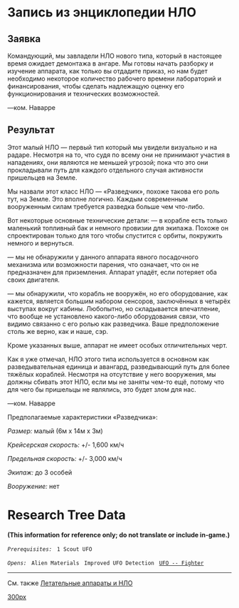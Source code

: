 # Запись из энциклопедии НЛО

## Заявка

Командующий, мы завладели НЛО нового типа, который в настоящее время
ожидает демонтажа в ангаре. Мы готовы начать разборку и изучение
аппарата, как только вы отдадите приказ, но нам будет необходимо
некоторое количество рабочего времени лабораторий и финансирования,
чтобы сделать надлежащую оценку его функционирования и технических
возможностей.

—ком. Наварре

## Результат

Этот малый НЛО — первый тип который мы увидели визуально и на радаре.
Несмотря на то, что судя по всему они не принимают участия в нападениях,
они являются не меньшей угрозой; пока что это они прокладывали путь для
каждого отдельного случая активности пришельцев на Земле.

Мы назвали этот класс НЛО — «Разведчик», похоже такова его роль тут, на
Земле. Это вполне логично. Каждым современным вооруженным силам
требуется разведка больше чем что-либо.

Вот некоторые основные технические детали: — в корабле есть только
маленький топливный бак и немного провизии для экипажа. Похоже он
спроектирован только для того чтобы спустится с орбиты, покружить
немного и вернуться.

— мы не обнаружили у данного аппарата явного посадочного механизма или
возможности парения, что означает, что он не предназначен для
приземления. Аппарат упадёт, если потеряет оба своих двигателя.

— мы обнаружили, что корабль не вооружён, но его оборудование, как
кажется, является большим набором сенсоров, заключённых в четырёх
выступах вокруг кабины. Любопытно, но складывается впечатление, что
вообще не установлено какого-либо оборудования связи, что видимо
связанно с его ролью как разведчика. Ваше предположение столь же верно,
как и наше, сэр.

Кроме указанных выше, аппарат не имеет особых отличительных черт.

Как я уже отмечал, НЛО этого типа используется в основном как
разведывательная единица и авангард, разведывающий путь для более
тяжёлых кораблей. Несмотря на отсутствие у него вооружения, мы должны
сбивать этот НЛО, если мы не заняты чем-то ещё, потому что для чего бы
пришельцы не являлись, это будет злом для нас.

—ком. Наварре

Предполагаемые характеристики «Разведчика»:

*Размер:* малый (6м x 14м x 3м)

*Крейсерская скорость:* +/- 1,600 км/ч

*Предельная скорость:* +/- 3,000 км/ч

*Экипаж:* до 3 особей

*Вооружение:* нет

# Research Tree Data

**(This information for reference only; do not translate or include
in-game.)**

*`Prerequisites:`*
` 1 Scout UFO`

*`Opens:`*
` Alien Materials`
` Improved UFO Detection`
` `[`UFO -- Fighter`](Fighter "wikilink")

------------------------------------------------------------------------

См. также [Летательные аппараты и
НЛО](Летательные_аппараты_и_НЛО "wikilink")

[300px](image:Ufo_scout.jpg "wikilink")